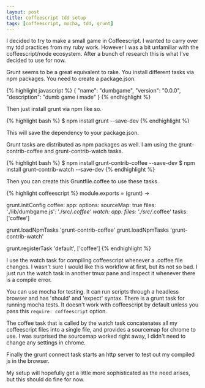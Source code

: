 ```yaml
---
layout: post
title: coffeescript tdd setup
tags: [coffeescript, mocha, tdd, grunt]
---
```


I decided to try to make a small game in Coffeescript. I wanted to carry over my tdd practices from my ruby work. However I was a bit unfamiliar with the coffeescript/node ecosystem. After a bunch of research this is what I've decided to use for now. 

Grunt seems to be a great equivalent to rake. You install different tasks via npm packages. You need to create a package.json.

{% highlight javascript %}
{
  "name": "dumbgame",
  "version": "0.0.0",
  "description": "dumb game i made"
}
{% endhighlight %}

Then just install grunt via npm like so.

{% highlight bash %}
$ npm install grunt --save-dev
{% endhighlight %}

This will save the dependency to your package.json.

Grunt tasks are distributed as npm packages as well. I am using the
grunt-contrib-coffee and grunt-contrib-watch tasks.

{% highlight bash %}
$ npm install grunt-contrib-coffee --save-dev
$ npm install grunt-contrib-watch --save-dev
{% endhighlight %}

Then you can create this Gruntfile.coffee to use these tasks.

{% highlight coffeescript %}
module.exports = (grunt) ->

  grunt.initConfig
    coffee:
      app:
        options:
          sourceMap: true
        files:
          './lib/dumbgame.js': './src/*.coffee'
    watch:
      app:
        files: './src/*.coffee'
        tasks: ['coffee']

  grunt.loadNpmTasks 'grunt-contrib-coffee'
  grunt.loadNpmTasks 'grunt-contrib-watch'

  grunt.registerTask 'default', ['coffee']
{% endhighlight %}

I use the watch task for compiling coffeescript whenever a .coffee file changes. I wasn't sure I would like this workflow at first, but its not so bad. I just run the watch task in another tmux pane and inspect it whenever there is a compile error.

You can use mocha for testing. It can run scripts through a headless browser and has 'should' and 'expect' syntax.
There is a grunt task for running mocha tests. It doesn't work with coffeescript by default unless you pass this `require: coffeescript` option.

The coffee task that is called by the watch task concatenates all my coffeescript files into a single file, and provides a sourcemap for chrome to use. I was surprised the sourcemap worked right away, I didn't need to change any settings in chrome.

Finally the grunt connect task starts an http server to test out my compiled js in the browser.

My setup will hopefully get a little more sophisticated as the need arises, but this should do fine for now. 
